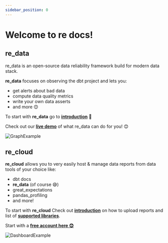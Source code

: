 ```yaml
---
sidebar_position: 0
---
```


# Welcome to re docs!


## re_data

re_data is an open-source data reliability framework build for modern data stack.

**re_data** focuses on observing the dbt project and lets you:
 - get alerts about bad data
 - compute data quality metrics
 - write your own data asserts
 - and more 😊

To start with **re_data** go to **[introduction](/docs/re_data/introduction/whatis_data)** 🚀

Check out our **[live demo](https://re-data.github.io/re-data/ui-latest/#/alerts)** of what re_data can do for you! 😊

![GraphExample](/screenshots/ui/graph.png)

## re_cloud
**re_cloud** allows you to very easily host & manage data reports from data tools of your choice like:
- dbt docs
- **re_data** (of course 😅) 
- great_expectations
- pandas_profiling
- and more!

To start with **re_cloud** 
Check out **[introduction](/docs/re_cloud/introduction)** on how to upload reports and list of  **[supported libraries](/docs/re_cloud/integrations/catalog)**.


Start with a **[free account here 😊](https://re-data.github.io/re-data/ui-latest/#/alerts)**

![DashboardExample](/screenshots/cloud/dashboard.png)

